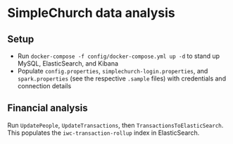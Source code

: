 # SimpleChurch data analysis

## Setup

* Run `docker-compose -f config/docker-compose.yml up -d` to stand up MySQL, ElasticSearch, and Kibana
* Populate `config.properties`, `simplechurch-login.properties`, and `spark.properties` (see the respective `.sample` files)
  with credentials and connection details

## Financial analysis

Run `UpdatePeople`, `UpdateTransactions`, then `TransactionsToElasticSearch`.
This populates the `iwc-transaction-rollup` index in ElasticSearch.